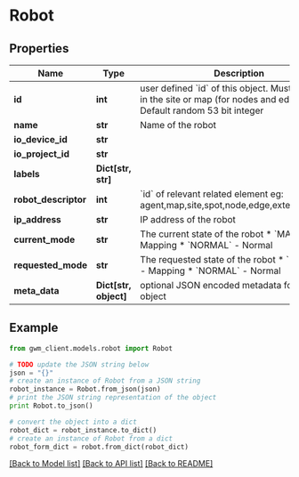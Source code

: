 # Robot


## Properties
Name | Type | Description | Notes
------------ | ------------- | ------------- | -------------
**id** | **int** | user defined &#x60;id&#x60; of this object. Must be unique in the site or map (for nodes and edges); Default random 53 bit integer | [optional] 
**name** | **str** | Name of the robot | 
**io_device_id** | **str** |  | [optional] 
**io_project_id** | **str** |  | [optional] 
**labels** | **Dict[str, str]** |  | 
**robot_descriptor** | **int** | &#x60;id&#x60; of relevant related element eg: agent,map,site,spot,node,edge,external_device | 
**ip_address** | **str** | IP address of the robot  | [optional] 
**current_mode** | **str** | The current state of the robot   * &#x60;MAPPING&#x60; - Mapping * &#x60;NORMAL&#x60; - Normal | [optional] 
**requested_mode** | **str** | The requested state of the robot  * &#x60;MAPPING&#x60; - Mapping * &#x60;NORMAL&#x60; - Normal | [optional] 
**meta_data** | **Dict[str, object]** | optional JSON encoded metadata for this object | [optional] 

## Example

```python
from gwm_client.models.robot import Robot

# TODO update the JSON string below
json = "{}"
# create an instance of Robot from a JSON string
robot_instance = Robot.from_json(json)
# print the JSON string representation of the object
print Robot.to_json()

# convert the object into a dict
robot_dict = robot_instance.to_dict()
# create an instance of Robot from a dict
robot_form_dict = robot.from_dict(robot_dict)
```
[[Back to Model list]](../README.md#documentation-for-models) [[Back to API list]](../README.md#documentation-for-api-endpoints) [[Back to README]](../README.md)


